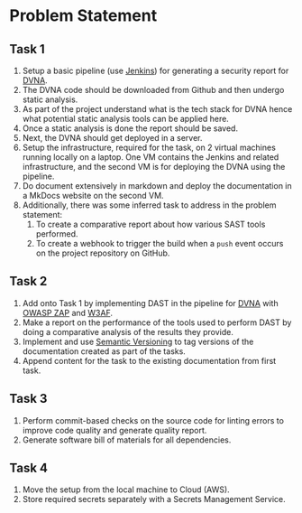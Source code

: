 # Problem Statement

## Task 1

1. Setup a basic pipeline (use [Jenkins](https://jenkins.io/)) for generating a security report for [DVNA](https://github.com/appsecco/dvna).
2. The DVNA code should be downloaded from Github and then undergo static analysis.
3. As part of the project understand what is the tech stack for DVNA hence what potential static analysis tools can be applied here.
4. Once a static analysis is done the report should be saved.
5. Next, the DVNA should get deployed in a server.
6. Setup the infrastructure, required for the task, on 2 virtual machines running locally on a laptop. One VM contains the Jenkins and related infrastructure, and the second VM is for deploying the DVNA using the pipeline.
7. Do document extensively in markdown and deploy the documentation in a MkDocs website on the second VM.
8. Additionally, there was some inferred task to address in the problem statement:
    1. To create a comparative report about how various SAST tools performed.
    2. To create a webhook to trigger the build when a `push` event occurs on the project repository on GitHub.

## Task 2

1. Add onto Task 1 by implementing DAST in the pipeline for [DVNA](https://github.com/appsecco/dvna) with [OWASP ZAP](https://www.zaproxy.org/) and [W3AF](http://w3af.org/).
2. Make a report on the performance of the tools used to perform DAST by doing a comparative analysis of the results they provide.
3. Implement and use [Semantic Versioning](https://semver.org/) to tag versions of the documentation created as part of the tasks.
4. Append content for the task to the existing documentation from first task.

## Task 3

1. Perform commit-based checks on the source code for linting errors to improve code quality and generate quality report.
2. Generate software bill of materials for all dependencies.

## Task 4

1. Move the setup from the local machine to Cloud (AWS).
2. Store required secrets separately with a Secrets Management Service.
